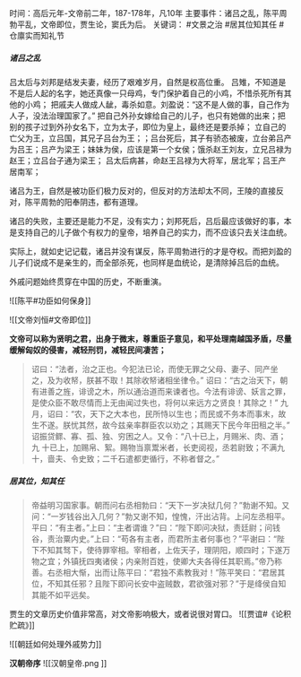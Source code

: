 时间：高后元年-文帝前二年，187-178年，凡10年
主要事件：诸吕之乱，陈平周勃平乱，文帝即位，贾生论，窦氏为后。
关键词： #文景之治  #居其位知其任 #仓廪实而知礼节 

##### 诸吕之乱
吕太后与刘邦是结发夫妻，经历了艰难岁月，自然是权高位重。
吕雉，不知道是不是后人起的名字，她还真像一只母鸡，专门保护着自己的小鸡，不惜杀死所有其他的小鸡；
把戚夫人做成人龇，毒杀如意。刘盈说：“这不是人做的事，自己作为人子，没法治理国家了。”
把自己外孙女嫁给自己的儿子，也只有她做的出来；把别的孩子过到外孙女名下，立为太子，即位为皇上，最终还是要杀掉；
立自己的亡父为王，立吕国，其兄子吕台为王；；吕台死后，其子有骄态被废，立台弟吕产为吕王；吕产为梁王；妹妹为侯，应该是第一个女侯；饿杀赵王刘友，立兄吕禄为赵王；立吕台子通为梁王；
吕太后病甚，命赵王吕禄为大将军，居北军；吕王产居南军；

诸吕为王，自然是被功臣们极力反对的，但反对的方法却太不同，王陵的直接反对，陈平周勃的阳奉阴违，都有道理。

诸吕的失败，主要还是能力不足，没有实力；刘邦死后，吕后最应该做好的事，本是支持自己的儿子做个有权力的皇帝，培养自己的实力，而不应该只去关注血统。

实际上，就如史记记载，诸吕并没有谋反，陈平周勃进行的才是夺权。而把刘盈的儿子们说成不是亲生的，而全部杀死，也同样是血统论，是清除掉吕后的血统。

外戚问题始终贯穿在中国的历史，不断重演。

![[陈平#功臣如何保身]]

![[文帝刘恒#文帝即位]]

**文帝可以称为贤明之君，出身于微末，尊重臣子意见，和平处理南越国矛盾，尽量缓解匈奴的侵害，减轻刑罚，减轻民间凄苦；**
>诏曰：“法者，治之正也。今犯法已论，而使无罪之父母、妻子、同产坐之，及为收帑，朕甚不取！其除收帑诸相坐律令。”
>诏曰：“古之治天下，朝有进善之旌，诽谤之木，所以通治道而来谏者也。今法有诽谤、妖言之罪，是使众臣不敢尽情而上无由闻过失也，将何以来远方之贤良！其除之！”
>九月，诏曰：“农，天下之大本也，民所恃以生也；而民或不务本而事末，故生不遂。朕忧其然，故今兹亲率群臣农以劝之；其赐天下民今年田租之半。”
>诏振贷鳏、寡、孤、独、穷困之人。又令：“八十已上，月赐米、肉、酒；九 
>十已上，加赐帛、絮。赐物当禀鬻米者，长吏阅视，丞若尉致；不满九十，啬夫、令史致；二千石遣都吏循行，不称者督之。”

##### 居其位，知其任
>帝益明习国家事。朝而问右丞相勃曰：“天下一岁决狱几何？”勃谢不知。又问：“一岁钱谷出入几何？”勃又谢不知，惶愧，汗出沾背。上问左丞相平。平曰：“有主者。”上曰：“主者谓谁？”曰：“陛下即问决狱，责廷尉；问钱谷，责治粟内史。”上曰：“苟各有主者，而君所主者何事也？”平谢曰：“陛下不知其驽下，使待罪宰相。宰相者，上佐天子，理阴阳，顺四时；下遂万物之宜；外镇抚四夷诸侯；内亲附百姓，使卿大夫各得任其职焉。”帝乃称善。右丞相大惭，出而让陈平曰：“君独不素教我对！”陈平笑曰：“君居其位，不知其任邪？且陛下即问长安中盗贼数，君欲强对邪？”于是绛侯自知其能不如平远矣。

贾生的文章历史价值非常高，对文帝影响极大，或者说很对胃口。
![[贾谊#《论积贮疏》]]

![[朝廷如何处理外戚势力]]


**汉朝帝序**
![[汉朝皇帝.png ]]
